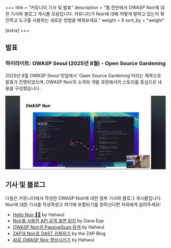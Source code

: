 +++
title = "커뮤니티 기사 및 발표"
description = "웹 전반에서 OWASP Noir에 대한 기사와 블로그 게시물 모음입니다. 커뮤니티가 Noir에 대해 어떻게 말하고 있는지 확인하고 도구를 사용하는 새로운 방법을 배워보세요."
weight = 9
sort_by = "weight"

[extra]
+++

## 발표
### 하이라이트: OWASP Seoul (2025년 8월) - Open Source Gardening
2025년 8월 OWASP Seoul 밋업에서 'Open Source Gardening'이라는 제목으로 발표가 진행되었으며, OWASP Noir의 소개와 개발 과정에서의 스토리를 중심으로 내용을 구성했습니다.

![OWASP Seoul 2025 - Open Source Gardening](owasp-seoul.jpg)

## 기사 및 블로그
다음은 커뮤니티에서 작성한 OWASP Noir에 대한 일부 기사와 블로그 게시물입니다. Noir에 대한 기사를 작성하셨고 여기에 포함되기를 원하신다면 저희에게 알려주세요!

*   [Hello Noir 👋🏼](https://www.hahwul.com/2023/08/03/hello-noir/) by Hahwul
*   [Noir를 사용한 API 공격 표면 탐지](https://danaepp.com/api-attack-surface-detection-using-noir) by Dana Epp
*   [OWASP Noir의 PassiveScan 탐색](https://www.hahwul.com/2024/11/03/passivescan-in-owasp-noir/) by Hahwul
*   [ZAP과 Noir로 DAST 강화하기](https://www.zaproxy.org/blog/2024-11-11-powering-up-dast-with-zap-and-noir/) by the ZAP Blog
*   [AI로 OWASP Noir 향상시키기](https://www.hahwul.com/2025/01/31/owasp-noir-x-llm/) by Hahwul
